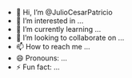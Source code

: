 - 👋 Hi, I’m @JulioCesarPatricio
- 👀 I’m interested in ...
- 🌱 I’m currently learning ...
- 💞️ I’m looking to collaborate on ...
- 📫 How to reach me ...
- 😄 Pronouns: ...
- ⚡ Fun fact: ...

<!---
JulioCesarPatricio/JulioCesarPatricio is a ✨ special ✨ repository because its `README.md` (this file) appears on your GitHub profile.
You can click the Preview link to take a look at your changes.
--->
